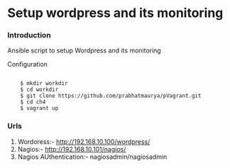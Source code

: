 # Setup wordpress and its monitoring



### Introduction
Ansible script to setup Wordpress and its monitoring

Configuration
~~~~~~~~~~~~~

    $ mkdir workdir
    $ cd workdir
    $ git clone https://github.com/prabhatmaurya/pVagrant.git
    $ cd ch4
    $ vagrant up
~~~~~~~~~~~~~

### Urls
1. Wordoress:- http://192.168.10.100/wordpress/
2. Nagios:- http://192.168.10.101/nagios/
3. Nagios AUthentication:-  nagiosadmin/nagiosadmin
